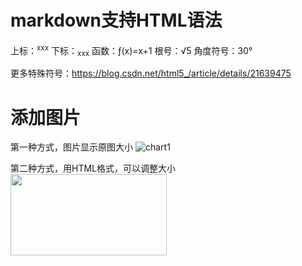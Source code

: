 # markdown支持HTML语法
上标：<sup>xxx</sup>
下标：<sub>xxx</sub>
函数：&fnof;(x)=x+1
根号：&radic;5
角度符号：30&deg;

更多特殊符号：https://blog.csdn.net/html5_/article/details/21639475

# 添加图片
第一种方式，图片显示原图大小
![chart1](https://github.com/YourongYe/Math-Study-Notes/blob/master/Screen%20Shot%202019-01-13%20at%2016.58.41.png)

第二种方式，用HTML格式，可以调整大小
<img src="https://github.com/YourongYe/Math-Study-Notes/blob/master/Screen%20Shot%202019-01-13%20at%2016.58.41.png" width="250" height="130">
